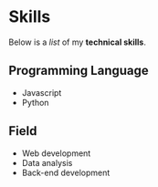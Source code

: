 # Skills

Below is a _list_ of my **technical skills**.

## Programming Language
- Javascript
- Python

## Field
- Web development
- Data analysis
- Back-end development
